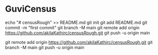 # GuviCensus


echo "# censusRough" >> README.md
git init
git add README.md
git commit -m "first commit"
git branch -M main
git remote add origin https://github.com/akilaKathirc/censusRough.git
git push -u origin main


git remote add origin https://github.com/akilaKathirc/censusRough.git
git branch -M main
git push -u origin main
